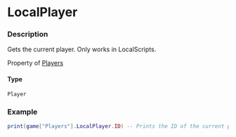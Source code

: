 # LocalPlayer
### Description
Gets the current player. Only works in LocalScripts.

Property of [Players](/classes/Players/)

#### Type
`Player`

### Example
```lua
print(game["Players"].LocalPlayer.ID) -- Prints the ID of the current player
```
